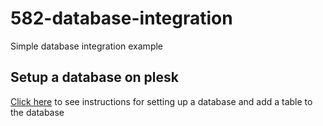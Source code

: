 # 582-database-integration

Simple database integration example

## Setup a database on plesk

[Click here](SETUP.md) to see instructions for setting up a database and add a table to the database

